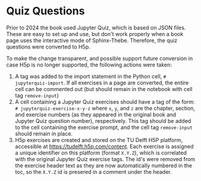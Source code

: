 # Quiz Questions

Prior to 2024 the book used Jupyter Quiz, which is based on JSON files. These are easy to set up and use, but don't work properly when a book page uses the interactive mode of Sphinx-Thebe. Therefore, the quiz questions were converted to H5p.

To make the change transparent, and possible support future conversion in case H5p is no longer supported, the following actions were taken:
1. A tag was added to the import statement in the Python cell, `# jupyterquiz-import`. If all exercises in a page are converted, the entire cell can be commented out (but should remain in the notebook with cell tag `remove-input`)
2. A cell containing a Jupyter Quiz exercises should have a tag of the form: `# jupyterquiz-exercise-x-y-z` where `x`, `y`, and `z` are the chapter, section, and exercise numbers (as they appeared in the original book and Jupyter Quiz question number), respectively. This tag should be added to the cell containing the exercise prompt, and the cell tag `remove-input` should remain in place.
3. H5p exercises are created and stored on the TU Delft H5P platform, accessible at https://tudelft.h5p.com/content. Each exercise is assigned a unique identifier on this platform (format `X.Y.Z`), which is correlated with the original Jupyter Quiz exercise tags. The id's were removed from the exercise header text as they are now automatically numbered in the toc, so the `X.Y.Z` id is presered in a comment under the header.